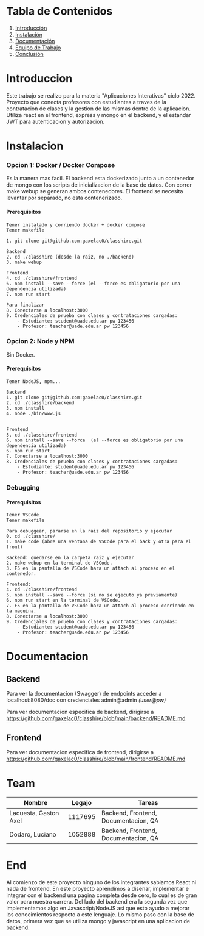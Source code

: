 # Tabla de Contenidos
1. [Introducción](#Introduccion)
2. [Instalación](#Instalacion)
3. [Documentación](#Documentacion)
4. [Equipo de Trabajo](#Team)
5. [Conclusión](#End)


# Introduccion
Este trabajo se realizo para la materia "Aplicaciones Interativas" ciclo 2022.
Proyecto que conecta profesores con estudiantes a traves de la contratacion de clases y la gestion de las mismas dentro de la aplicacion. 
Utiliza react en el frontend, express y mongo en el backend, y el estandar JWT para autenticacion y autorizacion.

# Instalacion

### Opcion 1: Docker / Docker Compose
Es la manera mas facil. El backend esta dockerizado junto a un contenedor de mongo con los scripts de inicializacion de la base de datos. Con correr make webup se generan ambos contenedores. El frontend se necesita levantar por separado, no esta contenerizado.

#### Prerequisitos
```
Tener instalado y corriendo docker + docker compose
Tener makefile
```
```
1. git clone git@github.com:gaxelac0/classhire.git

Backend
2. cd ./classhire (desde la raiz, no ./backend)
3. make webup

Frontend
4. cd ./classhire/frontend
6. npm install --save --force (el --force es obligatorio por una dependencia utilizada)
7. npm run start

Para finalizar
8. Conectarse a localhost:3000
9. Credenciales de prueba con clases y contrataciones cargadas: 
    - Estudiante: student@uade.edu.ar pw 123456
    - Profesor: teacher@uade.edu.ar pw 123456

```


### Opcion 2: Node y NPM
Sin Docker.

#### Prerequisitos
```
Tener NodeJS, npm...
```
```
Backend
1. git clone git@github.com:gaxelac0/classhire.git
2. cd ./classhire/backend
3. npm install
4. node ./bin/www.js


Frontend
5. cd ./classhire/frontend
6. npm install --save --force  (el --force es obligatorio por una dependencia utilizada)
6. npm run start
7. Conectarse a localhost:3000
8. Credenciales de prueba con clases y contrataciones cargadas: 
    - Estudiante: student@uade.edu.ar pw 123456
    - Profesor: teacher@uade.edu.ar pw 123456

```

### Debugging
#### Prerequisitos
```
Tener VSCode
Tener makefile
```
```
Para debuggear, pararse en la raiz del repositorio y ejecutar
0. cd ./classhire/
1. make code (abre una ventana de VSCode para el back y otra para el front)

Backend: quedarse en la carpeta raiz y ejecutar
2. make webup en la terminal de VSCode.
3. F5 en la pantalla de VSCode hara un attach al proceso en el contenedor.

Frontend:
4. cd ./classhire/frontend
5. npm install --save --force (si no se ejecuto ya previamente)
6. npm run start en la terminal de VSCode.
7. F5 en la pantalla de VSCode hara un attach al proceso corriendo en la maquina.
8. Conectarse a localhost:3000
9. Credenciales de prueba con clases y contrataciones cargadas: 
    - Estudiante: student@uade.edu.ar pw 123456
    - Profesor: teacher@uade.edu.ar pw 123456
```

# Documentacion
## Backend
Para ver la documentacion (Swagger) de endpoints acceder a localhost:8080/doc con credenciales  admin@admin *_(user@pw)_*

Para ver documentacion especifica de backend, dirigirse a https://github.com/gaxelac0/classhire/blob/main/backend/README.md


## Frontend
Para ver documentacion especifica de frontend, dirigirse a https://github.com/gaxelac0/classhire/blob/main/frontend/README.md

# Team
| Nombre                    | Legajo    | Tareas                           |
| ------------------------- | --------- | -------------------------------- |
| Lacuesta, Gaston Axel     | 1117695   | Backend, Frontend, Documentacion, QA |
| Dodaro, Luciano           | 1052888   | Backend, Frontend, Documentacion, QA |



# End
Al comienzo de este proyecto ninguno de los integrantes sabiamos React ni nada de frontend. En este proyecto aprendimos a disenar, implementar e integrar con el backend una pagina completa desde cero, lo cual es de gran valor para nuestra carrera. Del lado del backend era la segunda vez que implementamos algo en Javascript/NodeJS asi que esto ayudo a mejorar los conocimientos respecto a este lenguaje. Lo mismo paso con la base de datos, primera vez que se utiliza mongo y javascript en una aplicacion de backend. 